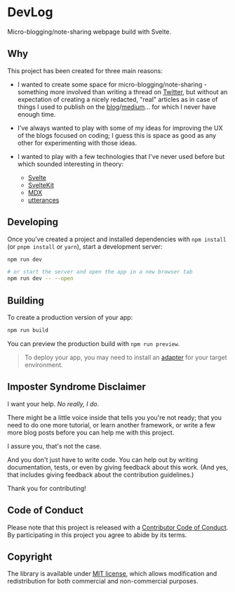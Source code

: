# DevLog

Micro-blogging/note-sharing webpage build with Svelte.

## Why

This project has been created for three main reasons:

-   I wanted to create some space for
    micro-blogging/note-sharing - something more involved than writing a thread on [Twitter](https://twitter.com/k_cieslak), but
    without an expectation of creating a nicely redacted, "real" articles as in case of things I used
    to publish on the [blog](http://kcieslak.io)/[medium](https://medium.com/@k_cieslak)... for which I never have enough time.

-   I've always wanted to play with some of my ideas for improving the UX of the blogs focused on coding; I guess this is space as good as any other for experimenting with those ideas.

-   I wanted to play with a few technologies that I've never used before but which sounded interesting in theory:

    -   [Svelte](https://svelte.dev/)
    -   [SvelteKit](https://kit.svelte.dev/)
    -   [MDX](https://mdxjs.com/)
    -   [utterances](https://utteranc.es/)

## Developing

Once you've created a project and installed dependencies with `npm install` (or `pnpm install` or `yarn`), start a development server:

```bash
npm run dev

# or start the server and open the app in a new browser tab
npm run dev -- --open
```

## Building

To create a production version of your app:

```bash
npm run build
```

You can preview the production build with `npm run preview`.

> To deploy your app, you may need to install an [adapter](https://kit.svelte.dev/docs/adapters) for your target environment.

## Imposter Syndrome Disclaimer

I want your help. _No really, I do_.

There might be a little voice inside that tells you you're not ready; that you need to do one more tutorial, or learn another framework, or write a few more blog posts before you can help me with this project.

I assure you, that's not the case.

And you don't just have to write code. You can help out by writing documentation, tests, or even by giving feedback about this work. (And yes, that includes giving feedback about the contribution guidelines.)

Thank you for contributing!

## Code of Conduct

Please note that this project is released with a [Contributor Code of Conduct](CODE_OF_CONDUCT.md). By participating in this project you agree to abide by its terms.

## Copyright

The library is available under [MIT license](LICENSE.md), which allows modification and redistribution for both commercial and non-commercial purposes.
